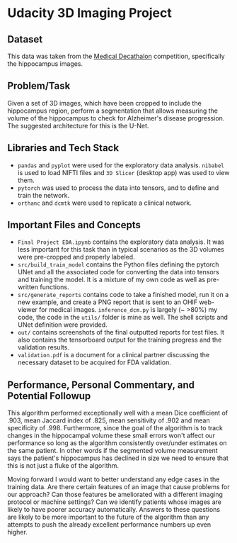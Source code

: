 # Udacity 3D Imaging Project

## Dataset

This data was taken from the [Medical Decathalon](http://medicaldecathlon.com/) competition, specifically the hippocampus images.

## Problem/Task

Given a set of 3D images, which have been cropped to include the hippocampus region, perform a segmentation that allows measuring the volume of the hippocampus to check for Alzheimer's disease progression. The suggested architecture for this is the U-Net.


## Libraries and Tech Stack

- `pandas` and `pyplot` were used for the exploratory data analysis. `nibabel` is used to load NIFTI files and `3D Slicer` (desktop app) was used to view them.
- `pytorch` was used to process the data into tensors, and to define and train the network.
- `orthanc` and `dcmtk` were used to replicate a clinical network.


## Important Files and Concepts

- `Final Project EDA.ipynb` contains the exploratory data analysis. It was less important for this task than in typical scenarios as the 3D volumes were pre-cropped and properly labeled.
- `src/build_train_model` contains the Python files defining the pytorch UNet and all the associated code for converting the data into tensors and training the model. It is a mixture of my own code as well as pre-written functions.
- `src/generate_reports` contains code to take a finished model, run it on a new example, and create a PNG report that is sent to an OHIF web-viewer for medical images. `inference_dcm.py` is largely (~ >80%) my code, the code in the `utils/` folder is mine as well. The shell scripts and UNet definition were provided.
- `out/` contains screenshots of the final outputted reports for test files. It also contains the tensorboard output for the training progress and the validation results.
- `validation.pdf` is a document for a clinical partner discussing the necessary dataset to be acquired for FDA validation.

## Performance, Personal Commentary, and Potential Followup

This algorithm performed exceptionally well with a mean Dice coefficient of .903, mean Jaccard index of .825, mean sensitivity of .902 and mean specificity of .998. Furthermore, since the goal of the algorithm is to track changes in the hippocampal volume these small errors won't affect our performance so long as the algorithm consistently over/under estimates on the same patient. In other words if the segmented volume measurement says the patient's hippocampus has declined in size we need to ensure that this is not just a fluke of the algorithm.

Moving forward I would want to better understand any edge cases in the training data. Are there certain features of an image that cause problems for our approach? Can those features be ameliorated with a different imaging protocol or machine settings? Can we identify patients whose images are likely to have poorer accuracy automatically. Answers to these questions are likely to be more important to the future of the algorithm than any attempts to push the already excellent performance numbers up even higher.
